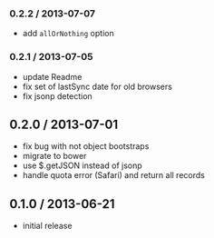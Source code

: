 ### 0.2.2 / 2013-07-07

  * add `allOrNothing` option

### 0.2.1 / 2013-07-05

  * update Readme
  * fix set of lastSync date for old browsers
  * fix jsonp detection

## 0.2.0 / 2013-07-01

  * fix bug with not object bootstraps
  * migrate to bower
  * use $.getJSON instead of jsonp
  * handle quota error (Safari) and return all records

## 0.1.0 / 2013-06-21

  * initial release
